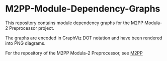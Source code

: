 # M2PP-Module-Dependency-Graphs

This repository contains module dependency graphs for the M2PP Modula-2 Preprocessor project.

The graphs are encoded in GraphViz DOT notation and have been rendered into PNG diagrams.

For the repository of the M2PP Modula-2 Preprocessor, see [M2PP](https://github.com/ms2f/m2pp)
